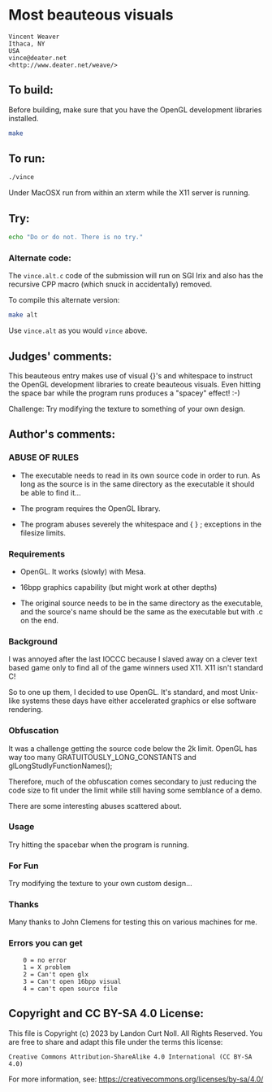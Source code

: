 # Most beauteous visuals

    Vincent Weaver
    Ithaca, NY
    USA
    vince@deater.net
    <http://www.deater.net/weave/>

## To build:

Before building, make sure that you have the OpenGL development libraries
installed.

```sh
make
```

## To run:

```sh
./vince
```

Under MacOSX run from within an xterm while the X11 server is running.

## Try:

```sh
echo "Do or do not. There is no try."
```

### Alternate code:

The `vince.alt.c` code of the submission will run on SGI Irix and
also has the recursive CPP macro (which snuck in accidentally) removed.

To compile this alternate version:

```sh
make alt
```

Use `vince.alt` as you would `vince` above.

## Judges' comments:

This beauteous entry makes use of visual {}'s and whitespace to instruct
the OpenGL development libraries to create beauteous visuals.  Even
hitting the space bar while the program runs produces a "spacey" effect! :-)

Challenge: Try modifying the texture to something of your own design.

## Author's comments:

### ABUSE OF RULES

  * The executable needs to read in its own source code in order to run. As
long as the source is in the same directory as the executable it should be
able to find it...

  * The program requires the OpenGL library.

  * The program abuses severely the whitespace and { } ; exceptions in the
filesize limits.

### Requirements

  * OpenGL. It works (slowly) with Mesa.

  * 16bpp graphics capability (but might work at other depths)

  * The original source needs to be in the same directory as the executable,
and the source's name should be the same as the executable but with .c on the
end.

### Background

I was annoyed after the last IOCCC because I slaved away on a clever text
based game only to find all of the game winners used X11. X11 isn't standard
C!

So to one up them, I decided to use OpenGL. It's standard, and most Unix-like
systems these days have either accelerated graphics or else software
rendering.

### Obfuscation

It was a challenge getting the source code below the 2k limit. OpenGL has way
too many GRATUITOUSLY_LONG_CONSTANTS and glLongStudlyFunctionNames();

Therefore, much of the obfuscation comes secondary to just reducing the code
size to fit under the limit while still having some semblance of a demo.

There are some interesting abuses scattered about.

### Usage

Try hitting the spacebar when the program is running.

### For Fun

Try modifying the texture to your own custom design...

### Thanks

Many thanks to John Clemens for testing this on various machines for me.

### Errors you can get

        0 = no error
        1 = X problem
        2 = Can't open glx
        3 = Can't open 16bpp visual
        4 = can't open source file

## Copyright and CC BY-SA 4.0 License:

This file is Copyright (c) 2023 by Landon Curt Noll.  All Rights Reserved.
You are free to share and adapt this file under the terms this license:

    Creative Commons Attribution-ShareAlike 4.0 International (CC BY-SA 4.0)

For more information, see: https://creativecommons.org/licenses/by-sa/4.0/

